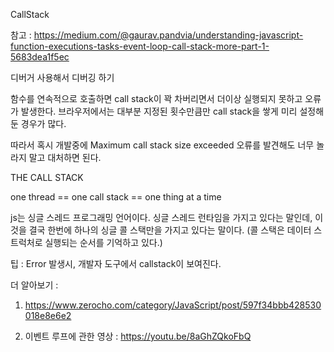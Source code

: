CallStack









참고 : https://medium.com/@gaurav.pandvia/understanding-javascript-function-executions-tasks-event-loop-call-stack-more-part-1-5683dea1f5ec



디버거 사용해서 디버깅 하기





함수를 연속적으로 호출하면 call stack이 꽉 차버리면서 더이상 실행되지 못하고 오류가 발생한다. 브라우저에서는 대부분 지정된 횟수만큼만 call stack을 쌓게 미리 설정해둔 경우가 많다.

따라서 혹시 개발중에 Maximum call stack size exceeded 오류를 발견해도 너무 놀라지 말고 대처하면 된다.



THE CALL STACK



one thread == one call stack == one thing at a time

js는 싱글 스레드 프로그래밍 언어이다. 싱글 스레드 런타임을 가지고 있다는 말인데, 이것을 결국 한번에 하나의 싱글 콜 스택만을 가지고 있다는 말이다. (콜 스택은 데이터 스트럭처로 실행되는 순서를 기억하고 있다.)



팁 :  Error 발생시, 개발자 도구에서 callstack이 보여진다.











더 알아보기 :

1. https://www.zerocho.com/category/JavaScript/post/597f34bbb428530018e8e6e2

2. 이벤트 루프에 관한 영상 : https://youtu.be/8aGhZQkoFbQ


















































